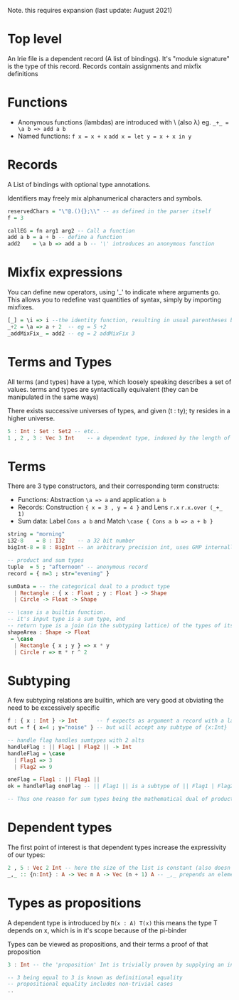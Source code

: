 Note. this requires expansion (last update: August 2021)
# Top level
An Irie file is a dependent record (A list of bindings). It's "module signature" is the type of this record. Records contain assignments and mixfix definitions

# Functions
* Anonymous functions (lambdas) are introduced with \ (also λ) eg. `_+_ = \a b => add a b`
* Named functions: `f x = x + x` `add x = let y = x + x in y`

# Records
A List of bindings with optional type annotations.

Identifiers may freely mix alphanumerical characters and symbols.
```haskell
reservedChars = "\"@.(){};\\" -- as defined in the parser itself
f = 3

callEG = fn arg1 arg2 -- Call a function
add a b = a + b -- define a function
add2    = \a b => add a b -- '\' introduces an anonymous function
```

# Mixfix expressions
You can define new operators, using '_' to indicate where arguments go.
This allows you to redefine vast quantities of syntax, simply by importing mixfixes.
```haskell
[_] = \i => i --the identity function, resulting in usual parentheses behavior: eg = [ 5 ]
_+2 = \a => a + 2  -- eg = 5 +2
_addMixFix_ = add2 -- eg = 2 addMixFix 3
```

# Terms and Types
All terms (and types) have a type, which loosely speaking describes a set of values.
terms and types are syntactically equivalent (they can be manipulated in the same ways)

There exists successive universes of types, and given (t : ty); ty resides in a higher universe.
```haskell
5 : Int : Set : Set2 -- etc..
1 , 2 , 3 : Vec 3 Int    -- a dependent type, indexed by the length of the vector
```

# Terms
There are 3 type constructors, and their corresponding term constructs:
* Functions: Abstraction `\a => a` and application `a b`
* Records:   Construction `{ x = 3 , y = 4 }` and Lens `r.x` `r.x.over (_+_ 1)`
* Sum data:  Label `Cons a b` and Match `\case { Cons a b => a + b }`

```haskell
string = "morning"
i32-8    = 8 : I32    -- a 32 bit number
bigInt-8 = 8 : BigInt -- an arbitrary precision int, uses GMP internally

-- product and sum types
tuple  = 5 ; "afternoon" -- anonymous record
record = { n=3 ; str="evening" }

sumData = -- the categorical dual to a product type
  | Rectangle : { x : Float ; y : Float } -> Shape
  | Circle -> Float -> Shape

-- \case is a builtin function.
-- it's input type is a sum type, and
-- return type is a join (in the subtyping lattice) of the types of its alts
shapeArea : Shape -> Float
 = \case
  | Rectangle { x ; y } => x * y
  | Circle r => π * r ^ 2
```

# Subtyping
A few subtyping relations are builtin, which are very good at obviating the need to be excessively specific
```haskell
f : { x : Int } -> Int      -- f expects as argument a record with a label x of type Int
out = f { x=4 ; y="noise" } -- but will accept any subtype of {x:Int}

-- handle flag handles sumtypes with 2 alts
handleFlag : || Flag1 | Flag2 || -> Int
handleFlag = \case
  | Flag1 => 3
  | Flag2 => 9

oneFlag = Flag1 : || Flag1 ||
ok = handleFlag oneFlag -- || Flag1 || is a subtype of || Flag1 | Flag2 ||

-- Thus one reason for sum types being the mathematical dual of product types is clear

```
# Dependent types
The first point of interest is that dependent types increase the expressivity of our types:
```haskell
2 , 5 : Vec 2 Int -- here the size of the list is constant (also doesn't exist at runtime)
_,_ :: {n:Int} : A -> Vec n A -> Vec (n + 1) A -- _,_ prepends an element, incrementing the vec size
```

# Types as propositions
A dependent type is introduced by `Π(x : A) T(x)`
this means the type T depends on x, which is in it's scope because of the pi-binder

Types can be viewed as propositions, and their terms a proof of that proposition
```Haskell
3 : Int -- the 'proposition' Int is trivially proven by supplying an inhabitant

-- 3 being equal to 3 is known as definitional equality
-- propositional equality includes non-trivial cases
..
```
